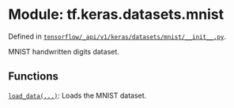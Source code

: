 <div itemscope itemtype="http://developers.google.com/ReferenceObject">
<meta itemprop="name" content="tf.keras.datasets.mnist" />
<meta itemprop="path" content="Stable" />
</div>

# Module: tf.keras.datasets.mnist



Defined in [`tensorflow/_api/v1/keras/datasets/mnist/__init__.py`](/code/stable/tensorflow/_api/v1/keras/datasets/mnist/__init__.py).

MNIST handwritten digits dataset.

## Functions

[`load_data(...)`](../../../tf/keras/datasets/mnist/load_data.md): Loads the MNIST dataset.

